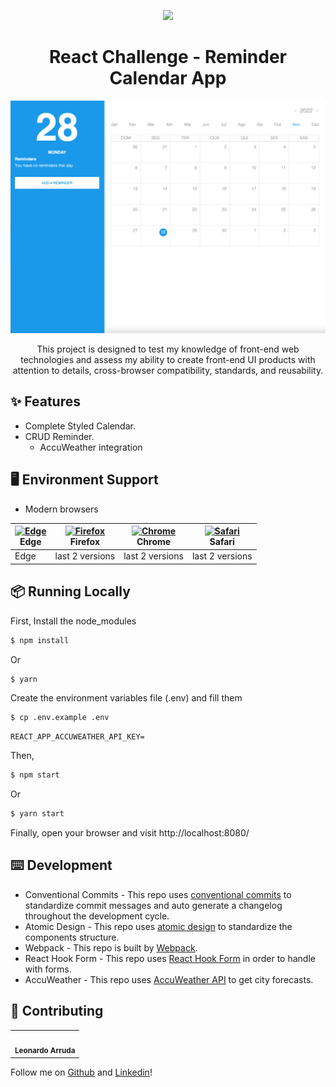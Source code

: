 <p align="center">
  <div align="center">
    <img src="https://raw.githubusercontent.com/Jobsity/ReactChallenge/main/src/assets/jobsity_logo_small.png"/>
</div>
</p>

<h1 align="center">React Challenge - Reminder Calendar App</h1>

![](src/assets/jobsityCalendar.png)

<div align="center">

This project is designed to test my knowledge of front-end web technologies and assess my ability to create front-​end UI products with attention to details, cross-browser compatibility, standards, and reusability.

</div>

## ✨ Features

- Complete Styled Calendar.
- CRUD Reminder.
  - AccuWeather integration

## 🖥 Environment Support

- Modern browsers

| [<img src="https://raw.githubusercontent.com/alrra/browser-logos/master/src/edge/edge_48x48.png" alt="Edge" width="24px" height="24px" />](http://godban.github.io/browsers-support-badges/)<br>Edge | [<img src="https://raw.githubusercontent.com/alrra/browser-logos/master/src/firefox/firefox_48x48.png" alt="Firefox" width="24px" height="24px" />](http://godban.github.io/browsers-support-badges/)<br>Firefox | [<img src="https://raw.githubusercontent.com/alrra/browser-logos/master/src/chrome/chrome_48x48.png" alt="Chrome" width="24px" height="24px" />](http://godban.github.io/browsers-support-badges/)<br>Chrome | [<img src="https://raw.githubusercontent.com/alrra/browser-logos/master/src/safari/safari_48x48.png" alt="Safari" width="24px" height="24px" />](http://godban.github.io/browsers-support-badges/)<br>Safari |
| ---------------------------------------------------------------------------------------------------------------------------------------------------------------------------------------------------- | ---------------------------------------------------------------------------------------------------------------------------------------------------------------------------------------------------------------- | ------------------------------------------------------------------------------------------------------------------------------------------------------------------------------------------------------------ | ------------------------------------------------------------------------------------------------------------------------------------------------------------------------------------------------------------ |
| Edge                                                                                                                                                                                                 | last 2 versions                                                                                                                                                                                                  | last 2 versions                                                                                                                                                                                              | last 2 versions                                                                                                                                                                                              |

## 📦 Running Locally

First, Install the node_modules

```bash
$ npm install
```

Or

```bash
$ yarn
```

Create the environment variables file (.env) and fill them

```bash
$ cp .env.example .env
```

```
REACT_APP_ACCUWEATHER_API_KEY=
```

Then,

```bash
$ npm start
```

Or

```bash
$ yarn start
```

Finally, open your browser and visit http://localhost:8080/

## ⌨️ Development

- Conventional Commits - This repo uses [conventional commits](https://www.conventionalcommits.org/en/v1.0.0-beta.3/) to standardize commit messages and auto generate a changelog throughout the development cycle.
- Atomic Design - This repo uses [atomic design](https://bradfrost.com/blog/post/atomic-web-design/) to standardize the components structure.
- Webpack - This repo is built by [Webpack](https://webpack.js.org/).
- React Hook Form - This repo uses [React Hook Form](https://react-hook-form.com/) in order to handle with forms.
- AccuWeather - This repo uses [AccuWeather API](https://developer.accuweather.com/) to get city forecasts.

## 🤝 Contributing

<table>
  <tr>
    <td align="center"><img src="https://avatars.githubusercontent.com/u/49277374?v=4" width="100px;" alt=""/>
      <br />      
      <sub>
        <b>Leonardo Arruda</b>
      </sub>      
      <br />
    </td>
  </tr>
</table>

Follow me on <a href="https://github.com/LeonardoArrudaMesquita">Github</a> and <a href="https://www.linkedin.com/in/leonardo-arruda-40053b146/">Linkedin</a>!
